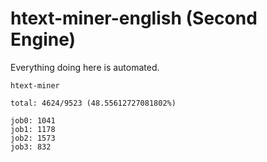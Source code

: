 # htext-miner-english (Second Engine)

Everything doing here is automated.

```
htext-miner

total: 4624/9523 (48.55612727081802%)

job0: 1041
job1: 1178
job2: 1573
job3: 832
```